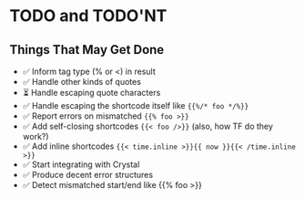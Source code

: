 # TODO and TODO'NT

## Things That May Get Done

* ✅ Inform tag type (% or <) in result
* ✅ Handle other kinds of quotes
* ⏳ Handle escaping quote characters
* ✅ Handle escaping the shortcode itself like `{{%/* foo */%}}`
* ✅ Report errors on mismatched `{{% foo >}}`
* ✅ Add self-closing shortcodes `{{< foo />}}` (also, how TF do they work?)
* ✅ Add inline shortcodes `{{< time.inline >}}{{ now }}{{< /time.inline >}}`
* ✅ Start integrating with Crystal
* ✅ Produce decent error structures
* ✅ Detect mismatched start/end like {{% foo >}}
